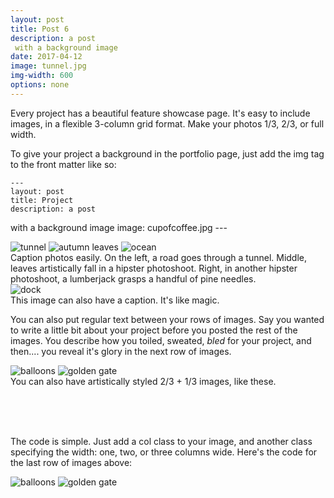 ```yaml
---
layout: post
title: Post 6
description: a post
 with a background image
date: 2017-04-12
image: tunnel.jpg
img-width: 600
options: none
---
```


Every project has a beautiful feature showcase page. It's easy to include images, in a flexible 3-column grid format. Make your photos 1/3, 2/3, or full width.

To give your project a background in the portfolio page, just add the img tag to the front matter like so:

	---
	layout: post
	title: Project
	description: a post
  with a background image
	image: cupofcoffee.jpg
	---


<div class="img_row">
	<img class="col one" src="{{ '/images/tunnel.jpg' | prepend: site.baseurl }}" alt="tunnel" title="example image"/>
	<img class="col one" src="{{ '/images/autumn.jpg' | prepend: site.baseurl }}" alt="autumn leaves" title="example image"/>
	<img class="col one" src="{{ '/images/ocean.jpg' | prepend: site.baseurl }}" alt="ocean" title="example image"/>
</div>
<div class="col three caption">
	Caption photos easily. On the left, a road goes through a tunnel. Middle, leaves artistically fall in a hipster photoshoot. Right, in another hipster photoshoot, a lumberjack grasps a handful of pine needles.
</div>
<div class="img_row">
	<img class="col three" src="{{ '/images/dock.jpg' | prepend: site.baseurl }}" alt="dock" title="example image"/>
</div>
<div class="col three caption">
	This image can also have a caption. It's like magic.
</div>

You can also put regular text between your rows of images. Say you wanted to write a little bit about your project before you posted the rest of the images. You describe how you toiled, sweated, *bled* for your project, and then.... you reveal it's glory in the next row of images.


<div class="img_row">
	<img class="col two" src="{{ '/images/balloons.jpg' | prepend: site.baseurl }}" alt="balloons" title="example image"/>
	<img class="col one" src="{{ '/images/goldengate.jpg' | prepend: site.baseurl }}" alt="golden gate" title="example image"/>
</div>
<div class="col three caption">
	You can also have artistically styled 2/3 + 1/3 images, like these.
</div>


<br/><br/><br/>


The code is simple. Just add a col class to your image, and another class specifying the width: one, two, or three columns wide. Here's the code for the last row of images above:

<div class="img_row">
  <img class="col two" alt="balloons" src="{{ '/images/balloons.jpg' | prepend: site.baseurl }}"/>
  <img class="col one" alt="golden gate" src="{{ '/images/goldengate.jpg' | prepend: site.baseurl }}"/>
</div>
